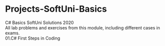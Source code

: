# Projects-SoftUni-Basics
C# Basics SoftUni Solutions 2020<br>
All lab problems and exercises from this module, including different cases in exams. <br>
01.C# First Steps in Coding<br>
<br>
<br>
<br>
<br>
<br>
<br>
